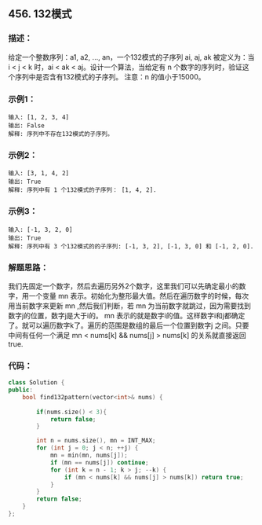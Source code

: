 ## 456. 132模式
### 描述：
给定一个整数序列：a1, a2, ..., an，一个132模式的子序列 ai, aj, ak 被定义为：当 i < j < k 时，ai < ak < aj。设计一个算法，当给定有 n 个数字的序列时，验证这个序列中是否含有132模式的子序列。
注意：n 的值小于15000。
### 示例1：
```
输入: [1, 2, 3, 4]
输出: False
解释: 序列中不存在132模式的子序列。
```
### 示例2：
```
输入: [3, 1, 4, 2]
输出: True
解释: 序列中有 1 个132模式的子序列： [1, 4, 2].
```
### 示例3：
```
输入: [-1, 3, 2, 0]
输出: True
解释: 序列中有 3 个132模式的的子序列: [-1, 3, 2], [-1, 3, 0] 和 [-1, 2, 0].
```
### 解题思路：
我们先固定一个数字，然后去遍历另外2个数字，这里我们可以先确定最小的数字，用一个变量 mn 表示。初始化为整形最大值。然后在遍历数字的时候，每次用当前数字来更新 mn ,然后我们判断，若 mn 为当前数字就跳过，因为需要找到数字j的位置，数字j是大于i的。 mn 表示的就是数字i的值。这样数字i和j都确定了。就可以遍历数字k了。遍历的范围是数组的最后一个位置到数字j 之间。只要中间有任何一个满足 mn < nums[k] && nums[j] > nums[k] 的关系就直接返回 true.
### 代码：
```cpp
class Solution {
public:
    bool find132pattern(vector<int>& nums) {
        
        if(nums.size() < 3){
            return false;
        }

        int n = nums.size(), mn = INT_MAX;
        for (int j = 0; j < n; ++j) {
            mn = min(mn, nums[j]);
            if (mn == nums[j]) continue;
            for (int k = n - 1; k > j; --k) {
                if (mn < nums[k] && nums[j] > nums[k]) return true;
            }
        }
        return false;
    }
};
```